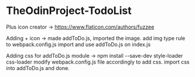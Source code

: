 # TheOdinProject-TodoList

Plus icon creator -> https://www.flaticon.com/authors/fuzzee

Adding + icon ->
	made addToDo.js, imported the image.
	add img type rule to webpack.config.js
	import and use addToDo.js on index.js
	
Adding css for addToDo.js module ->
	npm install --save-dev style-loader css-loader
	modify webpack.config.js file accordingly to add css.
	import css into addToDo.js and done.
	
	
	
